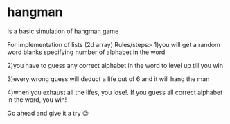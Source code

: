 # hangman
Is a basic simulation of hangman game

For implementation of lists (2d array)
Rules/steps:-
1)you will get a random word blanks specifying number of alphabet in the word



2)you have to guess any correct alphabet in the word to level up till you win

3)every wrong guess will deduct a life out of 6 and it will hang the man

4)when you exhaust all the lifes, you lose!. If you guess all correct alphabet in the word, you win! 

Go ahead and give it a try 😉
